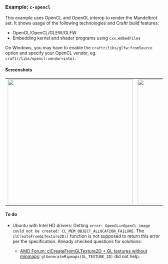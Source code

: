 ### Example: `c-opencl`

This example uses OpenCL and OpenGL interop to render the Mandelbrot set.
It shows usage of the following technologies and Craftr build features:

* OpenGL/OpenCL/GLEW/GLFW
* Embedding kernel and shader programs using `cxx.embedFiles`

On Windows, you may have to enable the `craftr/libs/glfw:fromSource` option
and specify your OpenCL vendor, eg. `craftr/libs/opencl:vendor=intel`.

#### Screenshots

<table><tr><td>
<img src="https://i.imgur.com/zlbO7hP.png" height="400px">
</td><td>
<img src="https://i.imgur.com/ImzYmAQ.png" height="400px">
</td></tr></table>

####  To do

* Ubuntu with Intel HD drivers: Getting `error: OpenGL=>OpenCL image could not be created: CL_MEM_OBJECT_ALLOCATION_FAILURE`.
  The `clCreateFromGLTexture2D()` function is not supposed to return this error per the specification.
  Already checked questions for solutions:

    * [AMD Forum: clCreateFromGLTexture2D + GL textures without mipmaps](https://community.amd.com/thread/136580):
      `glGenerateMipmaps(GL_TEXTURE_2D)` did not help.
